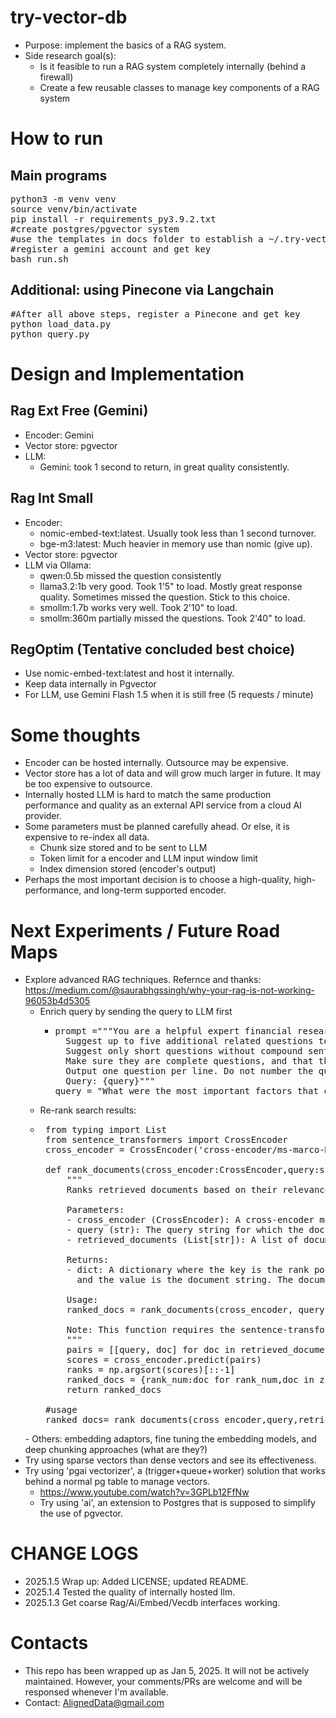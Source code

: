 # try-vector-db
* Purpose: implement the basics of a RAG system. 
* Side research goal(s):
  - Is it feasible to run a RAG system completely internally (behind a firewall)
  - Create a few reusable classes to manage key components of a RAG system

# How to run
## Main programs
<pre>
python3 -m venv venv
source venv/bin/activate
pip install -r requirements_py3.9.2.txt
#create postgres/pgvector system 
#use the templates in docs folder to establish a ~/.try-vector-db.env.sh file
#register a gemini account and get key
bash run.sh
</pre>
## Additional: using Pinecone via Langchain
<pre>
#After all above steps, register a Pinecone and get key
python load_data.py
python query.py
</pre>

# Design and Implementation
## Rag Ext Free (Gemini)
* Encoder: Gemini
* Vector store: pgvector
* LLM:
  - Gemini: took 1 second to return, in great quality consistently.

## Rag Int Small
* Encoder: 
  - nomic-embed-text:latest. Usually took less than 1 second turnover.
  - bge-m3:latest: Much heavier in memory use than nomic (give up).
* Vector store: pgvector
* LLM via Ollama: 
  - qwen:0.5b missed the question consistently
  - llama3.2:1b very good. Took 1'5" to load. Mostly great response quality. Sometimes missed the question. Stick to this choice.
  - smollm:1.7b works very well. Took 2'10" to load.
  - smollm:360m partially missed the questions. Took 2'40" to load.

## RegOptim (Tentative concluded best choice)
* Use nomic-embed-text:latest and host it internally.
* Keep data internally in Pgvector
* For LLM, use Gemini Flash 1.5 when it is still free (5 requests / minute)

# Some thoughts
* Encoder can be hosted internally. Outsource may be expensive.
* Vector store has a lot of data and will grow much larger in future. It may be too expensive to outsource.
* Internally hosted LLM is hard to match the same production performance and quality as an external API service from a cloud  AI provider.
* Some parameters must be planned carefully ahead. Or else, it is expensive to re-index all data.
  - Chunk size stored and to be sent to LLM
  - Token limit for a encoder and LLM input window limit
  - Index dimension stored (encoder's output)
* Perhaps the most important decision is to choose a high-quality, high-performance, and long-term supported encoder. 

# Next Experiments / Future Road Maps
* Explore advanced RAG techniques. Refernce and thanks: https://medium.com/@saurabhgssingh/why-your-rag-is-not-working-96053b4d5305
  - Enrich query by sending the query to LLM first
    - <pre>
      prompt ="""You are a helpful expert financial research assistant. Your users are asking questions about an annual report. \
        Suggest up to five additional related questions to help them find the information they need, for the provided question. \
        Suggest only short questions without compound sentences. Suggest a variety of questions that cover different aspects of the topic.\
        Make sure they are complete questions, and that they are related to the original question.\
        Output one question per line. Do not number the questions.
        Query: {query}"""
      query = "What were the most important factors that contributed to increases in revenue?"
      </pre>
  - Re-rank search results:
   - <pre>
      from typing import List
      from sentence_transformers import CrossEncoder
      cross_encoder = CrossEncoder('cross-encoder/ms-marco-MiniLM-L-6-v2')
        
      def rank_documents(cross_encoder:CrossEncoder,query:str,retrieved_documents:List[str]):
          """
          Ranks retrieved documents based on their relevance to a given query using a cross-encoder model.

          Parameters:
          - cross_encoder (CrossEncoder): A cross-encoder model from the sentence-transformers library.
          - query (str): The query string for which the documents are to be ranked.
          - retrieved_documents (List[str]): A list of document strings that have been retrieved as potentially relevant to the query.

          Returns:
          - dict: A dictionary where the key is the rank position (starting from 0 for the most relevant document)
            and the value is the document string. The documents are ranked in descending order of relevance to the query.

          Usage:
          ranked_docs = rank_documents(cross_encoder, query, retrieved_documents)

          Note: This function requires the sentence-transformers library and a pretrained cross-encoder model.
          """
          pairs = [[query, doc] for doc in retrieved_documents]
          scores = cross_encoder.predict(pairs)
          ranks = np.argsort(scores)[::-1]
          ranked_docs = {rank_num:doc for rank_num,doc in zip(ranks,retrieved_documents)}
          return ranked_docs

      #usage
      ranked_docs= rank_documents(cross_encoder,query,retrieved_documents)
    </pre>
  - Others: embedding adaptors, fine tuning the embedding models, and deep chunking approaches (what are they?)
* Try using sparse vectors than dense vectors and see its effectiveness.
* Try using 'pgai vectorizer', a (trigger+queue+worker) solution that works behind a normal pg table to manage vectors.
  - https://www.youtube.com/watch?v=3GPLb12FfNw
  - Try using 'ai', an extension to Postgres that is supposed to simplify the use of pgvector.

# CHANGE LOGS
* 2025.1.5 Wrap up: Added LICENSE; updated README.
* 2025.1.4 Tested the quality of internally hosted llm.
* 2025.1.3 Get coarse Rag/Ai/Embed/Vecdb interfaces working.

# Contacts
* This repo has been wrapped up as Jan 5, 2025. It will not be actively maintained. However, your comments/PRs are welcome and will be responsed whenever I'm available.
* Contact: AlignedData@gmail.com